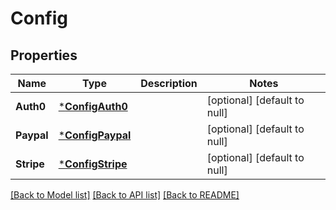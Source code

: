 # Config

## Properties
Name | Type | Description | Notes
------------ | ------------- | ------------- | -------------
**Auth0** | [***ConfigAuth0**](Config_auth0.md) |  | [optional] [default to null]
**Paypal** | [***ConfigPaypal**](Config_paypal.md) |  | [optional] [default to null]
**Stripe** | [***ConfigStripe**](Config_stripe.md) |  | [optional] [default to null]

[[Back to Model list]](../README.md#documentation-for-models) [[Back to API list]](../README.md#documentation-for-api-endpoints) [[Back to README]](../README.md)


